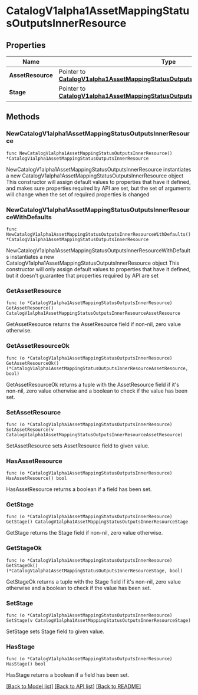 # CatalogV1alpha1AssetMappingStatusOutputsInnerResource

## Properties

Name | Type | Description | Notes
------------ | ------------- | ------------- | -------------
**AssetResource** | Pointer to [**CatalogV1alpha1AssetMappingStatusOutputsInnerResourceAssetResource**](CatalogV1alpha1AssetMappingStatusOutputsInnerResourceAssetResource.md) |  | [optional] 
**Stage** | Pointer to [**CatalogV1alpha1AssetMappingStatusOutputsInnerResourceStage**](CatalogV1alpha1AssetMappingStatusOutputsInnerResourceStage.md) |  | [optional] 

## Methods

### NewCatalogV1alpha1AssetMappingStatusOutputsInnerResource

`func NewCatalogV1alpha1AssetMappingStatusOutputsInnerResource() *CatalogV1alpha1AssetMappingStatusOutputsInnerResource`

NewCatalogV1alpha1AssetMappingStatusOutputsInnerResource instantiates a new CatalogV1alpha1AssetMappingStatusOutputsInnerResource object
This constructor will assign default values to properties that have it defined,
and makes sure properties required by API are set, but the set of arguments
will change when the set of required properties is changed

### NewCatalogV1alpha1AssetMappingStatusOutputsInnerResourceWithDefaults

`func NewCatalogV1alpha1AssetMappingStatusOutputsInnerResourceWithDefaults() *CatalogV1alpha1AssetMappingStatusOutputsInnerResource`

NewCatalogV1alpha1AssetMappingStatusOutputsInnerResourceWithDefaults instantiates a new CatalogV1alpha1AssetMappingStatusOutputsInnerResource object
This constructor will only assign default values to properties that have it defined,
but it doesn't guarantee that properties required by API are set

### GetAssetResource

`func (o *CatalogV1alpha1AssetMappingStatusOutputsInnerResource) GetAssetResource() CatalogV1alpha1AssetMappingStatusOutputsInnerResourceAssetResource`

GetAssetResource returns the AssetResource field if non-nil, zero value otherwise.

### GetAssetResourceOk

`func (o *CatalogV1alpha1AssetMappingStatusOutputsInnerResource) GetAssetResourceOk() (*CatalogV1alpha1AssetMappingStatusOutputsInnerResourceAssetResource, bool)`

GetAssetResourceOk returns a tuple with the AssetResource field if it's non-nil, zero value otherwise
and a boolean to check if the value has been set.

### SetAssetResource

`func (o *CatalogV1alpha1AssetMappingStatusOutputsInnerResource) SetAssetResource(v CatalogV1alpha1AssetMappingStatusOutputsInnerResourceAssetResource)`

SetAssetResource sets AssetResource field to given value.

### HasAssetResource

`func (o *CatalogV1alpha1AssetMappingStatusOutputsInnerResource) HasAssetResource() bool`

HasAssetResource returns a boolean if a field has been set.

### GetStage

`func (o *CatalogV1alpha1AssetMappingStatusOutputsInnerResource) GetStage() CatalogV1alpha1AssetMappingStatusOutputsInnerResourceStage`

GetStage returns the Stage field if non-nil, zero value otherwise.

### GetStageOk

`func (o *CatalogV1alpha1AssetMappingStatusOutputsInnerResource) GetStageOk() (*CatalogV1alpha1AssetMappingStatusOutputsInnerResourceStage, bool)`

GetStageOk returns a tuple with the Stage field if it's non-nil, zero value otherwise
and a boolean to check if the value has been set.

### SetStage

`func (o *CatalogV1alpha1AssetMappingStatusOutputsInnerResource) SetStage(v CatalogV1alpha1AssetMappingStatusOutputsInnerResourceStage)`

SetStage sets Stage field to given value.

### HasStage

`func (o *CatalogV1alpha1AssetMappingStatusOutputsInnerResource) HasStage() bool`

HasStage returns a boolean if a field has been set.


[[Back to Model list]](../README.md#documentation-for-models) [[Back to API list]](../README.md#documentation-for-api-endpoints) [[Back to README]](../README.md)


